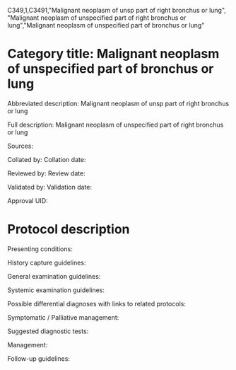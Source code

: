C349,1,C3491,"Malignant neoplasm of unsp part of right bronchus or lung", "Malignant neoplasm of unspecified part of right bronchus or lung","Malignant neoplasm of unspecified part of bronchus or lung"
# Category title: Malignant neoplasm of unspecified part of bronchus or lung

Abbreviated description: Malignant neoplasm of unsp part of right bronchus or lung

Full description: Malignant neoplasm of unspecified part of right bronchus or lung

Sources:

Collated by:
Collation date:

Reviewed by:
Review date:

Validated by:
Validation date:

Approval UID:

# Protocol description

Presenting conditions:

History capture guidelines:

General examination guidelines:

Systemic examination guidelines:

Possible differential diagnoses with links to related protocols:

Symptomatic / Palliative management:

Suggested diagnostic tests:

Management:

Follow-up guidelines:
